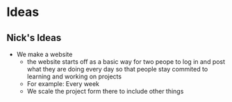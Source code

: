 # Ideas
## Nick's Ideas
- We make a website
  * the website starts off as a basic way for two peope to log in and post what they are doing every day so that people stay commited to learning and working on projects
  * For example: Every week  
  * We scale the project form there to include other things

